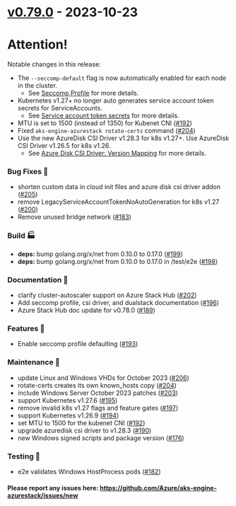 
<a name="v0.79.0"></a>
# [v0.79.0] - 2023-10-23

# Attention!

Notable changes in this release:
- The `--seccomp-default` flag is now automatically enabled for each node in the cluster.
  - See [Seccomp Profile](../docs/topics/seccomp-profile.md) for more details.
- Kubernetes v1.27+ no longer auto generates service account token secrets for ServiceAccounts.
  - See [Service account token secrets](../docs/topics/service-account-token-secrets.md) for more details.
- MTU is set to 1500 (instead of 1350) for Kubenet CNI ([#192](https://github.com/Azure/aks-engine-azurestack/issues/192))
- Fixed `aks-engine-azurestack rotate-certs` command ([#204](https://github.com/Azure/aks-engine-azurestack/issues/204))
- Use the new AzureDisk CSI Driver v1.28.3 for k8s v1.27+. Use AzureDisk CSI Driver v1.26.5 for k8s v1.26.
  - See [Azure Disk CSI Driver: Version Mapping](../docs/topics/azure-stack.md#azure-disk-csi-driver-version-mapping) for more details.

### Bug Fixes 🐞
- shorten custom data in cloud init files and azure disk csi driver addon ([#205](https://github.com/Azure/aks-engine-azurestack/issues/205))
- remove LegacyServiceAccountTokenNoAutoGeneration for k8s v1.27 ([#200](https://github.com/Azure/aks-engine-azurestack/issues/200))
- Remove unused bridge network ([#183](https://github.com/Azure/aks-engine-azurestack/issues/183))

### Build 🏭
- **deps:** bump golang.org/x/net from 0.10.0 to 0.17.0 ([#199](https://github.com/Azure/aks-engine-azurestack/issues/199))
- **deps:** bump golang.org/x/net from 0.10.0 to 0.17.0 in /test/e2e ([#198](https://github.com/Azure/aks-engine-azurestack/issues/198))

### Documentation 📘
- clarify cluster-autoscaler support on Azure Stack Hub ([#202](https://github.com/Azure/aks-engine-azurestack/issues/202))
- Add seccomp profile, csi driver, and dualstack documentation ([#196](https://github.com/Azure/aks-engine-azurestack/issues/196))
- Azure Stack Hub doc update for v0.78.0 ([#189](https://github.com/Azure/aks-engine-azurestack/issues/189))

### Features 🌈
- Enable seccomp profile defaulting ([#193](https://github.com/Azure/aks-engine-azurestack/issues/193))

### Maintenance 🔧
- update Linux and Windows VHDs for October 2023 ([#206](https://github.com/Azure/aks-engine-azurestack/issues/206))
- rotate-certs creates its own known_hosts copy ([#204](https://github.com/Azure/aks-engine-azurestack/issues/204))
- include Windows Server October 2023 patches ([#203](https://github.com/Azure/aks-engine-azurestack/issues/203))
- support Kubernetes v1.27.6 ([#195](https://github.com/Azure/aks-engine-azurestack/issues/195))
- remove invalid k8s v1.27 flags and feature gates ([#197](https://github.com/Azure/aks-engine-azurestack/issues/197))
- support Kubernetes v1.26.9 ([#194](https://github.com/Azure/aks-engine-azurestack/issues/194))
- set MTU to 1500 for the kubenet CNI ([#192](https://github.com/Azure/aks-engine-azurestack/issues/192))
- upgrade azuredisk csi driver to v1.28.3 ([#190](https://github.com/Azure/aks-engine-azurestack/issues/190))
- new Windows signed scripts and package version ([#176](https://github.com/Azure/aks-engine-azurestack/issues/176))

### Testing 💚
- e2e validates Windows HostProcess pods ([#182](https://github.com/Azure/aks-engine-azurestack/issues/182))

#### Please report any issues here: https://github.com/Azure/aks-engine-azurestack/issues/new
[Unreleased]: https://github.com/Azure/aks-engine-azurestack/compare/v0.79.0...HEAD
[v0.79.0]: https://github.com/Azure/aks-engine-azurestack/compare/v0.78.0...v0.79.0
